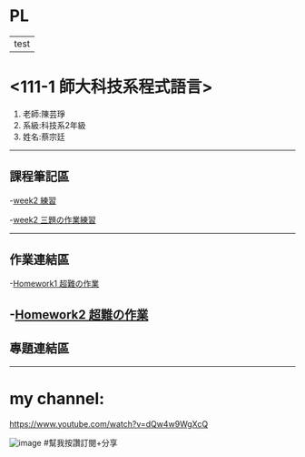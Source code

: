 # PL



<table>
    <tr>
        <td>test</td>
    </tr>
</table>

# <111-1 師大科技系程式語言> <red>

<ol>
<li>老師:陳芸琤</li>
<li>系級:科技系2年級</li>
<li>姓名:蔡宗廷</li>
</ol>
    
---------------------------- 

## 課程筆記區
-[week2 練習](https://github.com/tsaitzungting/PL/blob/main/week2%20%E7%B7%B4%E7%BF%92.ipynb)
    
-[week2 三題の作業練習](https://github.com/tsaitzungting/PL/blob/main/week2/week2%E7%B7%B4%E7%BF%92.ipynb)
    
---------------------------- 
## 作業連結區
    
-[Homework1 超難の作業](https://github.com/tsaitzungting/PL/blob/main/week3/week3-%E4%BD%9C%E6%A5%AD.ipynb)
    
-[Homework2 超難の作業](http://localhost:8888/notebooks/Desktop/111-1%20%E7%A8%8B%E5%BC%8F%E8%AA%9E%E8%A8%80/PL/HW2/HW23.ipynb)
----------------------------
## 專題連結區

----------------------------
# my channel:
https://www.youtube.com/watch?v=dQw4w9WgXcQ

![image](https://user-images.githubusercontent.com/113079457/194197920-e7c6d5b7-16d7-4c08-9e63-8f84bba5c6db.png)
#幫我按讚訂閱+分享

